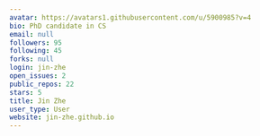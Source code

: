 ```yaml
---
avatar: https://avatars1.githubusercontent.com/u/5900985?v=4
bio: PhD candidate in CS
email: null
followers: 95
following: 45
forks: null
login: jin-zhe
open_issues: 2
public_repos: 22
stars: 5
title: Jin Zhe
user_type: User
website: jin-zhe.github.io
---
```

